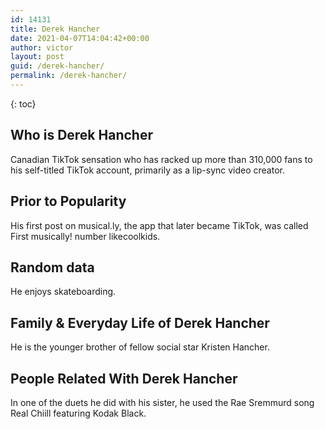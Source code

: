 ```yaml
---
id: 14131
title: Derek Hancher
date: 2021-04-07T14:04:42+00:00
author: victor
layout: post
guid: /derek-hancher/
permalink: /derek-hancher/
---
```



{: toc}


## Who is Derek Hancher



Canadian TikTok sensation who has racked up more than 310,000 fans to his self-titled TikTok account, primarily as a lip-sync video creator.

                
                
                
## Prior to Popularity



His first post on musical.ly, the app that later became TikTok, was called First musically! number likecoolkids.

                
                
                
## Random data



He enjoys skateboarding.

                
                
                
## Family & Everyday Life of Derek Hancher



He is the younger brother of fellow social star Kristen Hancher.

                
                
                
## People Related With Derek Hancher



In one of the duets he did with his sister, he used the Rae Sremmurd song Real Chiill featuring Kodak Black.

                
              
            
          
          
          